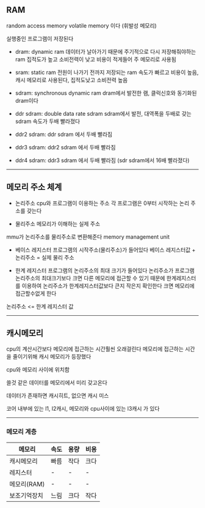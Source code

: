 ## RAM
random access memory
volatile memory 이다 (휘발성 메모리)

실행중인 프로그램이 저장된다

- dram: dynamic ram
데이터가 날아가기 때문에 주기적으로 다시 저장해줘야하는 ram
집적도가 높고 소비전력이 낮고 비용이 적게들어 주 메모리로 사용됨

- sram: static ram
전원이 나가기 전까지 저장되는 ram
속도가 빠르고 비용이 높음, 캐시 메모리로 사용된다, 집적도낮고 소비전력 높음

- sdram: synchronous dynamic ram
dram에서 발전한 램, 클럭신호와 동기화된 dram이다

- ddr sdram: double data rate sdram
sdram에서 발전, 대역폭을 두배로 갖는 sdram
속도가 두배 빨라졌다

- ddr2 sdram: ddr sdram 에서 두배 빨라짐
- ddr3 sdram: ddr2 sdram 에서 두배 빨라짐
- ddr4 sdram: ddr3 sdram 에서 두배 빨라짐 (sdr sdram에서 16배 빨라졌다)

---

## 메모리 주소 체계

- 논리주소
cpu와 프로그램이 이용하는 주소
각 프로그램은 0부터 시작하는 논리 주소를 갖는다

- 물리주소
메모리가 이해하는 실제 주소

mmu가 논리주소를 물리주소로 변환해준다
memory management unit

- 베이스 레지스터
프로그램의 시작주소(물리주소)가 들어있다
베이스 레지스터값 + 논리주소 = 실제 물리 주소

- 한계 레지스터
프로그램의 논리주소의 최대 크기가 들어있다
논리주소가 프로그램 논리주소의 최대크기보다 크면 다른 메모리에 접근할 수 있기 때문에 한계레지스터를 이용하여 논리주소가 한계레지스터값보다 큰지 작은지 확인한다
크면 메모리에 접근할수없게 한다

논리주소 <= 한계 레지스터 값

---


## 캐시메모리
cpu의 계산시간보다 메모리에 접근하는 시간훨씬 오래걸린다
메모리에 접근하는 시간을 줄이기위해 캐시 메모리가 등장했다

cpu와 메모리 사이에 위치함

쓸것 같은 데이터를 메모리에서 미리 갖고온다

데이터가 존재하면 캐시히트, 없으면 캐시 미스


코어 내부에 있는 l1, l2캐시, 메모리와 cpu사이에 있는 l3캐시 가 있다

---

### 메모리 계층

|메모리|속도|용량|비용|
|---|---|---|---|
|캐시메모리|빠름|작다|크다|
|레지스터|-|-|-|
|메모리(RAM)|-|-|-|
|보조기억장치|느림|크다|작다|



